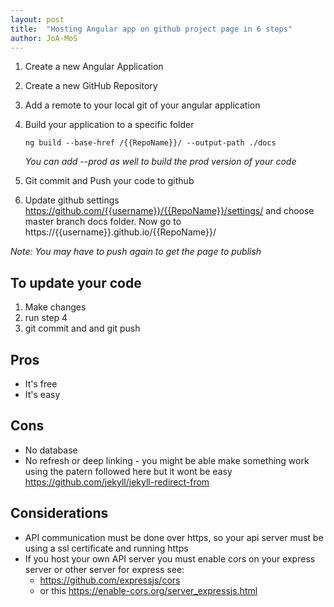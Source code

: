 ```yaml
---
layout: post
title:  "Hosting Angular app on github project page in 6 steps"
author: JoA-MoS
---
```


1. Create a new Angular Application
2. Create a new GitHub Repository
3. Add a remote to your local git of your angular application
4. Build your application to a specific folder

    ```
    ng build --base-href /{{RepoName}}/ --output-path ./docs  
    ```
    
    _You can add --prod as well to build the prod version of your code_

5. Git commit and Push your code to github
6. Update github settings https://github.com/{{username}}/{{RepoName}}/settings/ and choose master branch docs folder. Now go to https://{{username}}.github.io/{{RepoName}}/

_Note: You may have to push again to get the page to publish_

## To update your code
1. Make changes
2. run step 4
3. git commit and and git push

## Pros
* It's free
* It's easy

## Cons
* No database
* No refresh or deep linking - you might be able make something work using the patern followed here but it wont be easy https://github.com/jekyll/jekyll-redirect-from

## Considerations
* API communication must be done over https, so your api server must be using a ssl certificate and running https
* If you host your own API server you must enable cors on your express server or other server for express see:
    * https://github.com/expressjs/cors
    * or this https://enable-cors.org/server_expressjs.html

